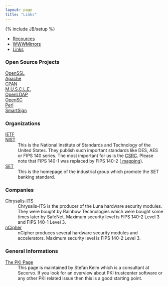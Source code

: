 ```yaml
---
layout: page
title: "Links"
---
```

{% include JB/setup %}


<ul class="nav nav-tabs">
<li><a href="index.html" data-toggle="tab">Recources</a></li>
<li><a href="wwwmirrors.html" data-toggle="tab">WWWMirrors</a></li>
<li><a href="links.html" data-toggle="tab">Links</a></li>
</ul>


<h3>Open Source Projects</h3>
<dl>
<dt><a href="http://www.openssl.org">
	      OpenSSL</a></dt>
<dd></dd>
<dt><a href="http://www.apache.org">
	      Apache</a></dt>
<dd></dd>
<dt><a href="http://www.cpan.org">
	      CPAN</a></dt>
<dd></dd>
<dt><a href="http://www.linuxnet.com">
      M.U.S.C.L.E.</a></dt>
<dd></dd>
<dt><a href="http://www.openldap.org">
	      OpenLDAP</a></dt>
<dd></dd>
<dt><a href="http://www.openlsc.org">
	      OpenSC</a></dt>
<dd></dd>
<dt><a href="http://www.perl.org">
	      Perl</a></dt>
<dd></dd>
<dt><a href="http://smartsign.sf.net">
	      SmartSign</a></dt>
<dd></dd>
</dl>
<h3>Organizations</h3>
<dl>
<dt><a href="http://www.ietf.org">
	      IETF</a></dt>
<dd></dd>
<dt><a href="http://www.nist.gov">
	      NIST</a></dt>
<dd>This is the National Institute of Standards and
           Technology of the United States. They publish such important
            standards like DES, AES or FIPS 140 series. The most
            important for us is the 
<a href="http://www.csrc.nist.gov">
            CSRC</a>. Please note that FIPS 140-1 was replaced by FIPS
            140-2 (<a href="http://www.csrc.nist.gov/cryptval/140-1/fips14012Map.pdf">
            mapping</a>).</dd>
<dt><a href="http://www.setco.org">SET</a></dt>
<dd>This is the homepage of the industrial group which promote
            the SET banking standard.</dd>
</dl>
<h3>Companies</h3>
<dl>
<dt><a href="http://www.chrysalis-its.com">Chrysalis-ITS</a></dt>
<dd>Chrysalis-ITS is the producer of the Luna hardware security
            modules. They were bought by Rainbow Technologies which were
            bought some times later by SafeNet. Maximum security level is
            FIPS 140-2 Level 3 and FIPS 140-1 Level 3.</dd>
<dt><a href="http://www.ncipher.com">nCipher</a></dt>
<dd>nCipher produces several hardware security modules and
            accelerators. Maximum security level is FIPS 140-2 Level 3.</dd>
</dl>
<h3>General Informations</h3>
<dl>
<dt><a href="http://www.pki-page.info">The PKI Page</a></dt>
<dd>This page is maintained by Stefan Kelm which is a consultant
            at Secorvo. If you look for an overview about PKI trustcenter
            software or any other PKI related issue then this is a good starting
            point.</dd>
</dl>

